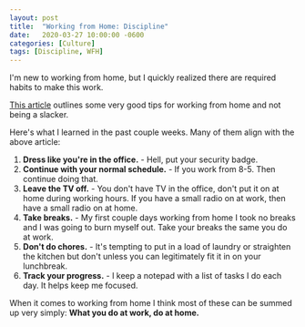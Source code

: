 ```yaml
---
layout: post
title:  "Working from Home: Discipline"
date:   2020-03-27 10:00:00 -0600
categories: [Culture]
tags: [Discipline, WFH]
---
```


I'm new to working from home, but I quickly realized there are required habits to make this work.

[This article](https://www.redhat.com/sysadmin/remote-work-discipline) outlines some very good tips for working from home and not being a slacker.

Here's what I learned in the past couple weeks. Many of them align with the above article:

1. **Dress like you're in the office.** - Hell, put your security badge.
2. **Continue with your normal schedule.** - If you work from 8-5. Then continue doing that.
3. **Leave the TV off.** - You don't have TV in the office, don't put it on at home during working hours. If you have a small radio on at work, then have a small radio on at home.
4. **Take breaks.** - My first couple days working from home I took no breaks and I was going to burn myself out. Take your breaks the same you do at work.
5. **Don't do chores.** - It's tempting to put in a load of laundry or straighten the kitchen but don't unless you can legitimately fit it in on your lunchbreak.
6. **Track your progress.** - I keep a notepad with a list of tasks I do each day. It helps keep me focused.

When it comes to working from home I think most of these can be summed up very simply: **What you do at work, do at home.**
